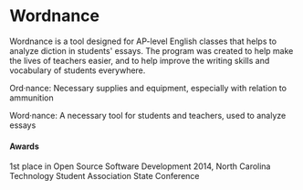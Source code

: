 Wordnance
=========

Wordnance is a tool designed for AP-level English classes that helps to analyze diction in students' essays. The program was created to help make the lives of teachers easier, and to help improve the writing skills and vocabulary of students everywhere.

Ord·nance: Necessary supplies and equipment, especially with relation to ammunition

Word·nance: A necessary tool for students and teachers, used to analyze essays 

#### Awards
1st place in Open Source Software Development 2014, North Carolina Technology Student Association State Conference



